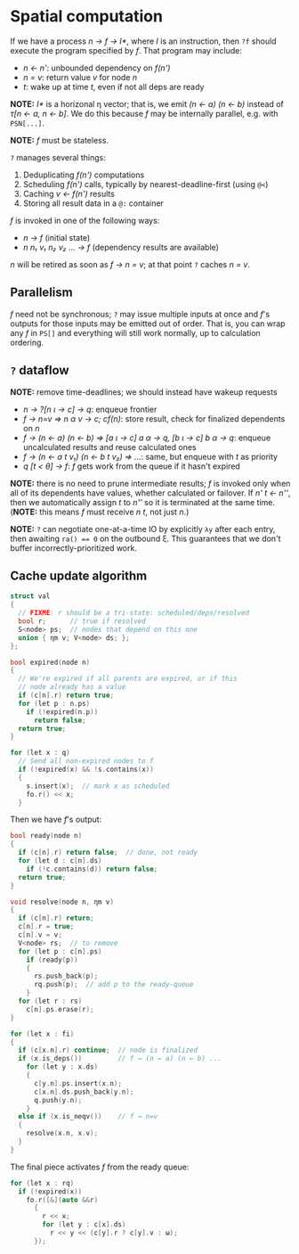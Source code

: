 # Spatial computation
If we have a process _n → f → I*_, where _I_ is an instruction, then `?f` should execute the program specified by _f_. That program may include:

+ _n ← n'_: unbounded dependency on _f(n')_
+ _n = v_: return value _v_ for node _n_
+ _t_: wake up at time _t_, even if not all deps are ready

**NOTE:** _I*_ is a horizonal η vector; that is, we emit _(n ← a) (n ← b)_ instead of _τ[n ← a, n ← b]_. We do this because _f_ may be internally parallel, e.g. with `PSN[...]`.

**NOTE:** _f_ must be stateless.

`?` manages several things:

1. Deduplicating _f(n')_ computations
2. Scheduling _f(n')_ calls, typically by nearest-deadline-first (using `@<`)
3. Caching _v ← f(n')_ results
4. Storing all result data in a `@:` container

_f_ is invoked in one of the following ways:

+ _n → f_ (initial state)
+ _n n₁ v₁ n₂ v₂ ... → f_ (dependency results are available)

_n_ will be retired as soon as _f → n = v_; at that point `?` caches _n = v_.


## Parallelism
_f_ need not be synchronous; `?` may issue multiple inputs at once and _f_'s outputs for those inputs may be emitted out of order. That is, you can wrap any _f_ in `PS[]` and everything will still work normally, up to calculation ordering.


## `?` dataflow
**NOTE:** remove time-deadlines; we should instead have wakeup requests

+ _n → ?[n ι → c] → q_: enqueue frontier
+ _f → n=v ⇒ n α v → c; cf(n)_: store result, check for finalized dependents on _n_
+ _f → (n ← a) (n ← b) ⇒ [a ι → c] a α → q, [b ι → c] b α → q_: enqueue uncalculated results and reuse calculated ones
+ _f → (n ← a t v₁) (n ← b t v₂) ⇒ ..._: same, but enqueue with _t_ as priority
+ _q [t < θ] → f_: _f_ gets work from the queue if it hasn't expired

**NOTE:** there is no need to prune intermediate results; _f_ is invoked only when all of its dependents have values, whether calculated or failover. If _n' t ← n''_, then we automatically assign _t_ to _n''_ so it is terminated at the same time. (**NOTE:** this means _f_ must receive _n t_, not just _n_.)

**NOTE:** `?` can negotiate one-at-a-time IO by explicitly `λy` after each entry, then awaiting `ra() == 0` on the outbound ξ. This guarantees that we don't buffer incorrectly-prioritized work.


## Cache update algorithm
```cpp
struct val
{
  // FIXME: r should be a tri-state: scheduled/deps/resolved
  bool r;      // true if resolved
  S<node> ps;  // nodes that depend on this one
  union { ηm v; V<node> ds; };
};

bool expired(node n)
{
  // We're expired if all parents are expired, or if this
  // node already has a value
  if (c[n].r) return true;
  for (let p : n.ps)
    if (!expired(n.p))
      return false;
  return true;
}

for (let x : q)
  // Send all non-expired nodes to f
  if (!expired(x) && !s.contains(x))
  {
    s.insert(x);  // mark x as scheduled
    fo.r() << x;
  }
```

Then we have _f_'s output:

```cpp
bool ready(node n)
{
  if (c[n].r) return false;  // done, not ready
  for (let d : c[n].ds)
    if (!c.contains(d)) return false;
  return true;
}

void resolve(node n, ηm v)
{
  if (c[n].r) return;
  c[n].r = true;
  c[n].v = v;
  V<node> rs;  // to remove
  for (let p : c[n].ps)
    if (ready(p))
    {
      rs.push_back(p);
      rq.push(p);  // add p to the ready-queue
    }
  for (let r : rs)
    c[n].ps.erase(r);
}

for (let x : fi)
{
  if (c[x.n].r) continue;  // node is finalized
  if (x.is_deps())         // f → (n ← a) (n ← b) ...
    for (let y : x.ds)
    {
      c[y.n].ps.insert(x.n);
      c[x.n].ds.push_back(y.n);
      q.push(y.n);
    }
  else if (x.is_neqv())    // f → n=v
  {
    resolve(x.n, x.v);
  }
}
```

The final piece activates _f_ from the ready queue:

```cpp
for (let x : rq)
  if (!expired(x))
    fo.r([&](auto &&r)
      {
        r << x;
        for (let y : c[x].ds)
          r << y << (c[y].r ? c[y].v : ω);
      });
```
